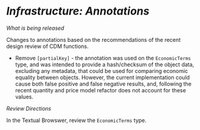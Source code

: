 # *Infrastructure: Annotations*

_What is being released_

Changes to annotations based on the recommendations of the recent design review of CDM functions.

- Remove `[partialKey]` - the annotation was used on the `EconomicTerms` type, and was intended to provide a hash/checksum of the object data, excluding any metadata, that could be used for comparing economic equality between objects.  However, the current implementation could cause both false positive and false negative results, and, following the recent quantity and price model refactor does not account for these values. 

_Review Directions_

In the Textual Browswer, review the `EconomicTerms` type.
